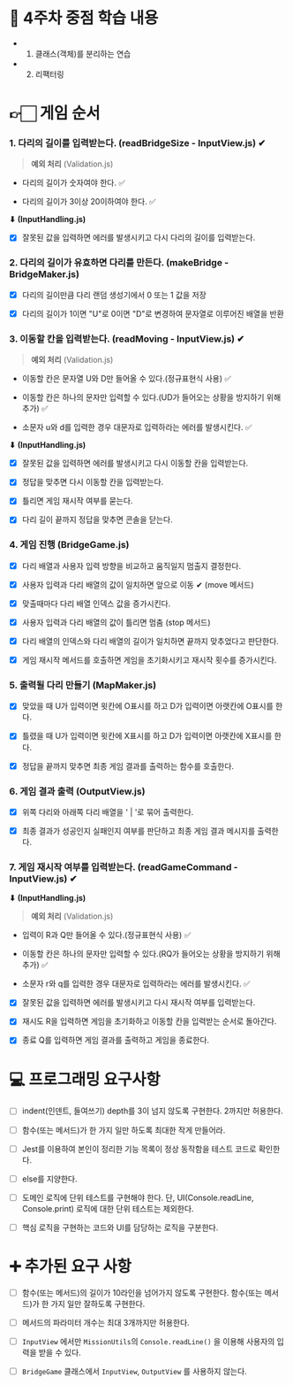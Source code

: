 # 📌 4주차 중점 학습 내용

* 1. 클래스(객체)를 분리하는 연습

* 2. 리팩터링

# 👉🏻 게임 순서

### 1. 다리의 길이를 입력받는다. (readBridgeSize - InputView.js) ✔
  
> **예외 처리** (Validation.js)
    
  * 다리의 길이가 숫자여야 한다. ✅

  * 다리의 길이가 3이상 20이하여야 한다. ✅

**⬇ (InputHandling.js)**

  - [x] 잘못된 값을 입력하면 에러를 발생시키고 다시 다리의 길이를 입력받는다.

### 2. 다리의 길이가 유효하면 다리를 만든다. (makeBridge - BridgeMaker.js)

  - [x] 다리의 길이만큼 다리 랜덤 생성기에서 0 또는 1 값을 저장

  - [x] 다리의 길이가 1이면 "U"로 0이면 "D"로 변경하여 문자열로 이루어진 배열을 반환

### 3. 이동할 칸을 입력받는다. (readMoving - InputView.js) ✔

  > **예외 처리** (Validation.js)

  * 이동할 칸은 문자열 U와 D만 들어올 수 있다.(정규표현식 사용) ✅

  * 이동할 칸은 하나의 문자만 입력할 수 있다.(UD가 들어오는 상황을 방지하기 위해 추가) ✅

  * 소문자 u와 d를 입력한 경우 대문자로 입력하라는 에러를 발생시킨다. ✅

**⬇ (InputHandling.js)**

  - [x] 잘못된 값을 입력하면 에러를 발생시키고 다시 이동할 칸을 입력받는다. 

  - [x] 정답을 맞추면 다시 이동할 칸을 입력받는다.

  - [x] 틀리면 게임 재시작 여부를 묻는다.

  - [x] 다리 길이 끝까지 정답을 맞추면 콘솔을 닫는다.

### 4. 게임 진행 (BridgeGame.js) 

  - [x] 다리 배열과 사용자 입력 방향을 비교하고 움직일지 멈출지 결정한다.

  - [x] 사용자 입력과 다리 배열의 값이 일치하면 앞으로 이동 ✔ (move 메서드)

  - [x] 맞출때마다 다리 배열 인덱스 값을 증가시킨다.

  - [x] 사용자 입력과 다리 배열의 값이 틀리면 멈춤 (stop 메서드)
  
  - [x] 다리 배열의 인덱스와 다리 배열의 길이가 일치하면 끝까지 맞추었다고 판단한다.

  - [x] 게임 재시작 메서드를 호출하면 게임을 초기화시키고 재시작 횟수를 증가시킨다.

### 5. 출력될 다리 만들기 (MapMaker.js)

  - [x] 맞았을 때 U가 입력이면 윗칸에 O표시를 하고 D가 입력이면 아랫칸에 O표시를 한다.

  - [x] 틀렸을 때 U가 입력이면 윗칸에 X표시를 하고 D가 입력이면 아랫칸에 X표시를 한다.

  - [x] 정답을 끝까지 맞추면 최종 게임 결과를 출력하는 함수를 호출한다.

### 6. 게임 결과 출력 (OutputView.js)

  - [x] 위쪽 다리와 아래쪽 다리 배열을 ' | '로 묶어 출력한다.

  - [x] 최종 결과가 성공인지 실패인지 여부를 판단하고 최종 게임 결과 메시지를 출력한다.

### 7. 게임 재시작 여부를 입력받는다. (readGameCommand - InputView.js) ✔

**⬇ (InputHandling.js)**

  > **예외 처리** (Validation.js)

  * 입력이 R과 Q만 들어올 수 있다.(정규표현식 사용) ✅

  * 이동할 칸은 하나의 문자만 입력할 수 있다.(RQ가 들어오는 상황을 방지하기 위해 추가) ✅

  * 소문자 r와 q를 입력한 경우 대문자로 입력하라는 에러를 발생시킨다. ✅

  - [x] 잘못된 값을 입력하면 에러를 발생시키고 다시 재시작 여부를 입력받는다.

  - [x] 재시도 R을 입력하면 게임을 초기화하고 이동할 칸을 입력받는 순서로 돌아간다.

  - [x] 종료 Q를 입력하면 게임 결과를 출력하고 게임을 종료한다. 

# 💻 프로그래밍 요구사항 

- [ ] indent(인덴트, 들여쓰기) depth를 3이 넘지 않도록 구현한다. 2까지만 허용한다.

- [ ] 함수(또는 메서드)가 한 가지 일만 하도록 최대한 작게 만들어라.

- [ ] Jest를 이용하여 본인이 정리한 기능 목록이 정상 동작함을 테스트 코드로 확인한다.

- [ ] else를 지양한다.
  
- [ ] 도메인 로직에 단위 테스트를 구현해야 한다. 단, UI(Console.readLine, Console.print) 로직에 대한 단위 테스트는 제외한다.
  
- [ ] 핵심 로직을 구현하는 코드와 UI를 담당하는 로직을 구분한다.

# ➕ 추가된 요구 사항

- [ ] 함수(또는 메서드)의 길이가 10라인을 넘어가지 않도록 구현한다. 함수(또는 메서드)가 한 가지 일만 잘하도록 구현한다.

- [ ] 메서드의 파라미터 개수는 최대 3개까지만 허용한다.

- [ ] `InputView` 에서만 `MissionUtils`의 `Console.readLine()` 을 이용해 사용자의 입력을 받을 수 있다.

- [ ] `BridgeGame` 클래스에서 `InputView`, `OutputView` 를 사용하지 않는다.